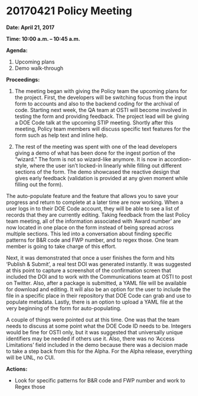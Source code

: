# 20170421 Policy Meeting

**Date: April 21, 2017**

**Time: 10:00 a.m. – 10:45 a.m.**

**Agenda:**

1.	Upcoming plans
2.	Demo walk-through

**Proceedings:**

1.	The meeting began with giving the Policy team the upcoming plans for the project. First, the developers will be switching focus from the input form to accounts and also to the backend coding for the archival of code. Starting next week, the QA team at OSTI will become involved in testing the form and providing feedback. The project lead will be giving a DOE Code talk at the upcoming STIP meeting. Shortly after this meeting, Policy team members will discuss specific text features for the form such as help text and inline help. 

2.	The rest of the meeting was spent with one of the lead developers giving a demo of what has been done for the ingest portion of the “wizard.” The form is not so wizard-like anymore. It is now in accordion-style, where the user isn’t locked-in linearly while filling out different sections of the form. The demo showcased the reactive design that gives early feedback (validation is provided at any given moment while filling out the form).  

The auto-populate feature and the feature that allows you to save your progress and return to complete at a later time are now working. When a user logs in to their DOE Code account, they will be able to see a list of records that they are currently editing. Taking feedback from the last Policy team meeting, all of the information associated with ‘Award number’ are now located in one place on the form instead of being spread across multiple sections. This led into a conversation about finding specific patterns for B&R code and FWP number, and to regex those. One team member is going to take charge of this effort.  
   
Next, it was demonstrated that once a user finishes the form and hits ‘Publish & Submit’, a real test DOI was generated instantly. It was suggested at this point to capture a screenshot of the confirmation screen that included the DOI and to work with the Communications team at OSTI to post on Twitter. Also, after a package is submitted, a YAML file will be available for download and editing. It will also be an option for the user to include the file in a specific place in their repository that DOE Code can grab and use to populate metadata. Lastly, there is an option to upload a YAML file at the very beginning of the form for auto-populating.
   
A couple of things were pointed out at this time. One was that the team needs to discuss at some point what the DOE Code ID needs to be. Integers would be fine for OSTI only, but it was suggested that universally unique identifiers may be needed if others use it. Also, there was no ‘Access Limitations’ field included in the demo because there was a decision made to take a step back from this for the Alpha. For the Alpha release, everything will be UNL, no CUI.  

**Actions:**

 - Look for specific patterns for B&R code and FWP number and work to Regex those
